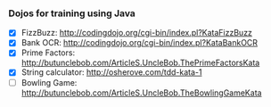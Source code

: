 ### Dojos for training using Java

- [X] FizzBuzz: http://codingdojo.org/cgi-bin/index.pl?KataFizzBuzz
- [X] Bank OCR: http://codingdojo.org/cgi-bin/index.pl?KataBankOCR
- [X] Prime Factors: http://butunclebob.com/ArticleS.UncleBob.ThePrimeFactorsKata
- [X] String calculator: http://osherove.com/tdd-kata-1
- [ ] Bowling Game: http://butunclebob.com/ArticleS.UncleBob.TheBowlingGameKata